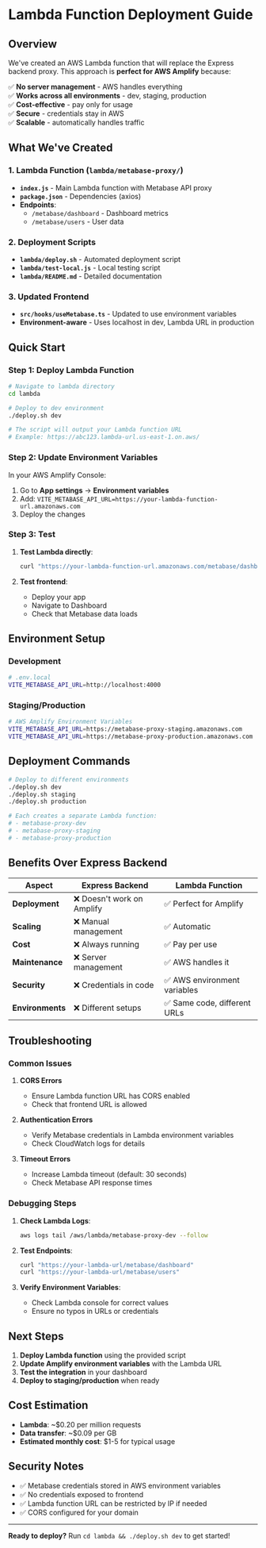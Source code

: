 # Lambda Function Deployment Guide

## Overview

We've created an AWS Lambda function that will replace the Express backend proxy. This approach is **perfect for AWS Amplify** because:

✅ **No server management** - AWS handles everything  
✅ **Works across all environments** - dev, staging, production  
✅ **Cost-effective** - pay only for usage  
✅ **Secure** - credentials stay in AWS  
✅ **Scalable** - automatically handles traffic

## What We've Created

### 1. Lambda Function (`lambda/metabase-proxy/`)

- **`index.js`** - Main Lambda function with Metabase API proxy
- **`package.json`** - Dependencies (axios)
- **Endpoints**:
  - `/metabase/dashboard` - Dashboard metrics
  - `/metabase/users` - User data

### 2. Deployment Scripts

- **`lambda/deploy.sh`** - Automated deployment script
- **`lambda/test-local.js`** - Local testing script
- **`lambda/README.md`** - Detailed documentation

### 3. Updated Frontend

- **`src/hooks/useMetabase.ts`** - Updated to use environment variables
- **Environment-aware** - Uses localhost in dev, Lambda URL in production

## Quick Start

### Step 1: Deploy Lambda Function

```bash
# Navigate to lambda directory
cd lambda

# Deploy to dev environment
./deploy.sh dev

# The script will output your Lambda function URL
# Example: https://abc123.lambda-url.us-east-1.on.aws/
```

### Step 2: Update Environment Variables

In your AWS Amplify Console:

1. Go to **App settings** → **Environment variables**
2. Add: `VITE_METABASE_API_URL=https://your-lambda-function-url.amazonaws.com`
3. Deploy the changes

### Step 3: Test

1. **Test Lambda directly**:

   ```bash
   curl "https://your-lambda-function-url.amazonaws.com/metabase/dashboard"
   ```

2. **Test frontend**:
   - Deploy your app
   - Navigate to Dashboard
   - Check that Metabase data loads

## Environment Setup

### Development

```bash
# .env.local
VITE_METABASE_API_URL=http://localhost:4000
```

### Staging/Production

```bash
# AWS Amplify Environment Variables
VITE_METABASE_API_URL=https://metabase-proxy-staging.amazonaws.com
VITE_METABASE_API_URL=https://metabase-proxy-production.amazonaws.com
```

## Deployment Commands

```bash
# Deploy to different environments
./deploy.sh dev
./deploy.sh staging
./deploy.sh production

# Each creates a separate Lambda function:
# - metabase-proxy-dev
# - metabase-proxy-staging
# - metabase-proxy-production
```

## Benefits Over Express Backend

| Aspect           | Express Backend            | Lambda Function              |
| ---------------- | -------------------------- | ---------------------------- |
| **Deployment**   | ❌ Doesn't work on Amplify | ✅ Perfect for Amplify       |
| **Scaling**      | ❌ Manual management       | ✅ Automatic                 |
| **Cost**         | ❌ Always running          | ✅ Pay per use               |
| **Maintenance**  | ❌ Server management       | ✅ AWS handles it            |
| **Security**     | ❌ Credentials in code     | ✅ AWS environment variables |
| **Environments** | ❌ Different setups        | ✅ Same code, different URLs |

## Troubleshooting

### Common Issues

1. **CORS Errors**
   - Ensure Lambda function URL has CORS enabled
   - Check that frontend URL is allowed

2. **Authentication Errors**
   - Verify Metabase credentials in Lambda environment variables
   - Check CloudWatch logs for details

3. **Timeout Errors**
   - Increase Lambda timeout (default: 30 seconds)
   - Check Metabase API response times

### Debugging Steps

1. **Check Lambda Logs**:

   ```bash
   aws logs tail /aws/lambda/metabase-proxy-dev --follow
   ```

2. **Test Endpoints**:

   ```bash
   curl "https://your-lambda-url/metabase/dashboard"
   curl "https://your-lambda-url/metabase/users"
   ```

3. **Verify Environment Variables**:
   - Check Lambda console for correct values
   - Ensure no typos in URLs or credentials

## Next Steps

1. **Deploy Lambda function** using the provided script
2. **Update Amplify environment variables** with the Lambda URL
3. **Test the integration** in your dashboard
4. **Deploy to staging/production** when ready

## Cost Estimation

- **Lambda**: ~$0.20 per million requests
- **Data transfer**: ~$0.09 per GB
- **Estimated monthly cost**: $1-5 for typical usage

## Security Notes

- ✅ Metabase credentials stored in AWS environment variables
- ✅ No credentials exposed to frontend
- ✅ Lambda function URL can be restricted by IP if needed
- ✅ CORS configured for your domain

---

**Ready to deploy?** Run `cd lambda && ./deploy.sh dev` to get started!
